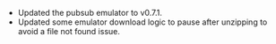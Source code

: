 - Updated the pubsub emulator to v0.7.1.
- Updated some emulator download logic to pause after unzipping to avoid a file not found issue.
